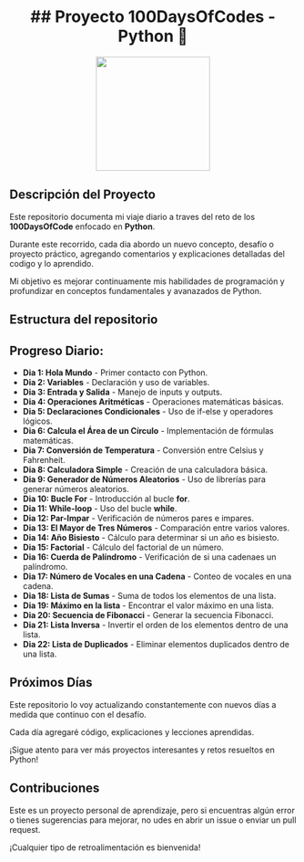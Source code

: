 <h1 align="center">
 ## Proyecto 100DaysOfCodes - Python 🐍
</h1>


<p align="center">
 <img  src="https://media2.giphy.com/media/v1.Y2lkPTc5MGI3NjExajd5b2NudGI5NW5zMmg5eWg3Y2R2ZWNtMXZ0bmxibnl6M29jcXB6MSZlcD12MV9pbnRlcm5hbF9naWZfYnlfaWQmY3Q9Zw/coxQHKASG60HrHtvkt/giphy.webp" style="height: 200px"/>
</p>




## Descripción del Proyecto

Este repositorio documenta mi viaje diario a traves del reto de los **100DaysOfCode** enfocado en **Python**.

Durante este recorrido, cada dia abordo un nuevo concepto, desafío o proyecto práctico, agregando comentarios y explicaciones detalladas del codigo y lo aprendido.

Mi objetivo es mejorar continuamente mis habilidades de programación y profundizar en conceptos fundamentales y avanazados de Python.


## Estructura del repositorio

## Progreso Diario:

 - **Dia 1: Hola Mundo** - Primer contacto con Python.
 - **Dia 2: Variables** - Declaración y uso de variables.
 - **Dia 3: Entrada y Salida** - Manejo de inputs y outputs.
 - **Dia 4: Operaciones Aritméticas** - Operaciones matemáticas básicas.
 - **Dia 5: Declaraciones Condicionales** - Uso de if-else y operadores lógicos.
 - **Dia 6: Calcula el Área de un Círculo** - Implementación de fórmulas matemáticas.
 - **Dia 7: Conversión de Temperatura** - Conversión entre Celsius y Fahrenheit.
 - **Dia 8: Calculadora Simple** - Creación de una calculadora básica.
 - **Dia 9: Generador de Números Aleatorios** - Uso de librerías para generar números aleatorios.
 - **Dia 10: Bucle For** - Introducción al bucle **for**.
 - **Dia 11: While-loop** - Uso del bucle **while**.
 - **Dia 12: Par-Impar** - Verificación de números pares e impares.
 - **Dia 13: El Mayor de Tres Números** - Comparación entre varios valores.
 - **Dia 14: Año Bisiesto** - Cálculo para determinar si un año es bisiesto.
 - **Dia 15: Factorial** - Cálculo del factorial de un número.
 - **Dia 16: Cuerda de Palíndromo** - Verificación de si una cadenaes un palíndromo.
 - **Dia 17: Número de Vocales en una Cadena** - Conteo de vocales en una cadena.
 - **Dia 18: Lista de Sumas** - Suma de todos los elementos de una lista.
 - **Dia 19: Máximo en la lista** - Encontrar el valor máximo en una lista.
 - **Dia 20: Secuencia de Fibonacci** - Generar la secuencia Fibonacci.
 - **Dia 21: Lista Inversa** - Invertir el orden de los elementos dentro de una lista.
 - **Dia 22: Lista de Duplicados** - Eliminar elementos duplicados dentro de una lista.

## Próximos Días

Este repositorio lo voy actualizando constantemente con nuevos días a medida que continuo con el desafío.

Cada día agregaré código, explicaciones y lecciones aprendidas.

¡Sigue atento para ver más proyectos interesantes y retos resueltos en Python!



## Contribuciones

Este es un proyecto personal de aprendizaje, pero si encuentras algún error o tienes sugerencias para mejorar, no udes en abrir un issue o enviar un pull request.

¡Cualquier tipo de retroalimentación es bienvenida!

